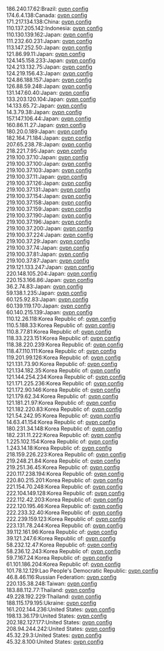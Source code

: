 186.240.17.62:Brazil: [ovpn config](vpn/186_240_17_62.ovpn)  
174.6.4.138:Canada: [ovpn config](vpn/174_6_4_138.ovpn)  
171.217.134.138:China: [ovpn config](vpn/171_217_134_138.ovpn)  
110.137.205.142:Indonesia: [ovpn config](vpn/110_137_205_142.ovpn)  
110.130.139.162:Japan: [ovpn config](vpn/110_130_139_162.ovpn)  
111.232.60.231:Japan: [ovpn config](vpn/111_232_60_231.ovpn)  
113.147.252.50:Japan: [ovpn config](vpn/113_147_252_50.ovpn)  
121.86.99.11:Japan: [ovpn config](vpn/121_86_99_11.ovpn)  
124.145.158.233:Japan: [ovpn config](vpn/124_145_158_233.ovpn)  
124.213.132.75:Japan: [ovpn config](vpn/124_213_132_75.ovpn)  
124.219.156.43:Japan: [ovpn config](vpn/124_219_156_43.ovpn)  
124.86.188.157:Japan: [ovpn config](vpn/124_86_188_157.ovpn)  
126.88.59.248:Japan: [ovpn config](vpn/126_88_59_248.ovpn)  
131.147.60.40:Japan: [ovpn config](vpn/131_147_60_40.ovpn)  
133.203.120.104:Japan: [ovpn config](vpn/133_203_120_104.ovpn)  
14.133.65.72:Japan: [ovpn config](vpn/14_133_65_72.ovpn)  
14.3.79.38:Japan: [ovpn config](vpn/14_3_79_38.ovpn)  
157.147.106.44:Japan: [ovpn config](vpn/157_147_106_44.ovpn)  
160.86.11.27:Japan: [ovpn config](vpn/160_86_11_27.ovpn)  
180.20.0.189:Japan: [ovpn config](vpn/180_20_0_189.ovpn)  
182.164.71.184:Japan: [ovpn config](vpn/182_164_71_184.ovpn)  
207.65.238.78:Japan: [ovpn config](vpn/207_65_238_78.ovpn)  
218.221.7.95:Japan: [ovpn config](vpn/218_221_7_95.ovpn)  
219.100.37.10:Japan: [ovpn config](vpn/219_100_37_10.ovpn)  
219.100.37.100:Japan: [ovpn config](vpn/219_100_37_100.ovpn)  
219.100.37.103:Japan: [ovpn config](vpn/219_100_37_103.ovpn)  
219.100.37.11:Japan: [ovpn config](vpn/219_100_37_11.ovpn)  
219.100.37.126:Japan: [ovpn config](vpn/219_100_37_126.ovpn)  
219.100.37.131:Japan: [ovpn config](vpn/219_100_37_131.ovpn)  
219.100.37.154:Japan: [ovpn config](vpn/219_100_37_154.ovpn)  
219.100.37.158:Japan: [ovpn config](vpn/219_100_37_158.ovpn)  
219.100.37.159:Japan: [ovpn config](vpn/219_100_37_159.ovpn)  
219.100.37.190:Japan: [ovpn config](vpn/219_100_37_190.ovpn)  
219.100.37.196:Japan: [ovpn config](vpn/219_100_37_196.ovpn)  
219.100.37.200:Japan: [ovpn config](vpn/219_100_37_200.ovpn)  
219.100.37.224:Japan: [ovpn config](vpn/219_100_37_224.ovpn)  
219.100.37.29:Japan: [ovpn config](vpn/219_100_37_29.ovpn)  
219.100.37.74:Japan: [ovpn config](vpn/219_100_37_74.ovpn)  
219.100.37.81:Japan: [ovpn config](vpn/219_100_37_81.ovpn)  
219.100.37.87:Japan: [ovpn config](vpn/219_100_37_87.ovpn)  
219.121.133.247:Japan: [ovpn config](vpn/219_121_133_247.ovpn)  
220.148.105.204:Japan: [ovpn config](vpn/220_148_105_204.ovpn)  
220.153.166.86:Japan: [ovpn config](vpn/220_153_166_86.ovpn)  
36.2.74.83:Japan: [ovpn config](vpn/36_2_74_83.ovpn)  
59.138.1.235:Japan: [ovpn config](vpn/59_138_1_235.ovpn)  
60.125.92.83:Japan: [ovpn config](vpn/60_125_92_83.ovpn)  
60.139.119.170:Japan: [ovpn config](vpn/60_139_119_170.ovpn)  
60.140.215.139:Japan: [ovpn config](vpn/60_140_215_139.ovpn)  
110.12.26.118:Korea Republic of: [ovpn config](vpn/110_12_26_118.ovpn)  
110.5.188.33:Korea Republic of: [ovpn config](vpn/110_5_188_33.ovpn)  
110.8.77.81:Korea Republic of: [ovpn config](vpn/110_8_77_81.ovpn)  
118.33.223.151:Korea Republic of: [ovpn config](vpn/118_33_223_151.ovpn)  
118.38.220.239:Korea Republic of: [ovpn config](vpn/118_38_220_239.ovpn)  
118.47.110.111:Korea Republic of: [ovpn config](vpn/118_47_110_111.ovpn)  
119.201.99.126:Korea Republic of: [ovpn config](vpn/119_201_99_126.ovpn)  
121.131.73.90:Korea Republic of: [ovpn config](vpn/121_131_73_90.ovpn)  
121.134.182.35:Korea Republic of: [ovpn config](vpn/121_134_182_35.ovpn)  
121.144.254.234:Korea Republic of: [ovpn config](vpn/121_144_254_234.ovpn)  
121.171.225.236:Korea Republic of: [ovpn config](vpn/121_171_225_236.ovpn)  
121.172.90.146:Korea Republic of: [ovpn config](vpn/121_172_90_146.ovpn)  
121.179.62.34:Korea Republic of: [ovpn config](vpn/121_179_62_34.ovpn)  
121.181.21.97:Korea Republic of: [ovpn config](vpn/121_181_21_97.ovpn)  
121.182.220.83:Korea Republic of: [ovpn config](vpn/121_182_220_83.ovpn)  
121.54.242.95:Korea Republic of: [ovpn config](vpn/121_54_242_95.ovpn)  
14.63.41.154:Korea Republic of: [ovpn config](vpn/14_63_41_154.ovpn)  
180.231.34.148:Korea Republic of: [ovpn config](vpn/180_231_34_148.ovpn)  
182.231.11.222:Korea Republic of: [ovpn config](vpn/182_231_11_222.ovpn)  
1.225.102.154:Korea Republic of: [ovpn config](vpn/1_225_102_154.ovpn)  
1.243.14.18:Korea Republic of: [ovpn config](vpn/1_243_14_18.ovpn)  
218.159.226.223:Korea Republic of: [ovpn config](vpn/218_159_226_223.ovpn)  
219.248.21.84:Korea Republic of: [ovpn config](vpn/219_248_21_84.ovpn)  
219.251.36.45:Korea Republic of: [ovpn config](vpn/219_251_36_45.ovpn)  
220.117.238.194:Korea Republic of: [ovpn config](vpn/220_117_238_194.ovpn)  
220.80.215.201:Korea Republic of: [ovpn config](vpn/220_80_215_201.ovpn)  
221.154.70.248:Korea Republic of: [ovpn config](vpn/221_154_70_248.ovpn)  
222.104.149.128:Korea Republic of: [ovpn config](vpn/222_104_149_128.ovpn)  
222.112.42.203:Korea Republic of: [ovpn config](vpn/222_112_42_203.ovpn)  
222.120.195.46:Korea Republic of: [ovpn config](vpn/222_120_195_46.ovpn)  
222.233.32.40:Korea Republic of: [ovpn config](vpn/222_233_32_40.ovpn)  
222.239.159.123:Korea Republic of: [ovpn config](vpn/222_239_159_123.ovpn)  
223.131.78.244:Korea Republic of: [ovpn config](vpn/223_131_78_244.ovpn)  
39.112.161.96:Korea Republic of: [ovpn config](vpn/39_112_161_96.ovpn)  
39.121.247.6:Korea Republic of: [ovpn config](vpn/39_121_247_6.ovpn)  
58.232.12.47:Korea Republic of: [ovpn config](vpn/58_232_12_47.ovpn)  
58.236.12.243:Korea Republic of: [ovpn config](vpn/58_236_12_243.ovpn)  
59.7.167.24:Korea Republic of: [ovpn config](vpn/59_7_167_24.ovpn)  
61.101.186.204:Korea Republic of: [ovpn config](vpn/61_101_186_204.ovpn)  
101.78.12.129:Lao People's Democratic Republic: [ovpn config](vpn/101_78_12_129.ovpn)  
46.8.46.116:Russian Federation: [ovpn config](vpn/46_8_46_116.ovpn)  
220.135.38.248:Taiwan: [ovpn config](vpn/220_135_38_248.ovpn)  
183.88.112.77:Thailand: [ovpn config](vpn/183_88_112_77.ovpn)  
49.228.192.229:Thailand: [ovpn config](vpn/49_228_192_229.ovpn)  
188.115.179.195:Ukraine: [ovpn config](vpn/188_115_179_195.ovpn)  
161.202.144.236:United States: [ovpn config](vpn/161_202_144_236.ovpn)  
198.13.36.179:United States: [ovpn config](vpn/198_13_36_179.ovpn)  
202.182.127.177:United States: [ovpn config](vpn/202_182_127_177.ovpn)  
208.94.244.242:United States: [ovpn config](vpn/208_94_244_242.ovpn)  
45.32.29.3:United States: [ovpn config](vpn/45_32_29_3.ovpn)  
45.32.8.100:United States: [ovpn config](vpn/45_32_8_100.ovpn)  
